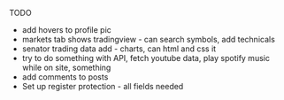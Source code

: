 TODO 
- add hovers to profile pic
- markets tab shows tradingview - can search symbols, add technicals
- senator trading data add - charts, can html and css it
- try to do something with API, fetch youtube data, play spotify music while on site, something
- add comments to posts
- Set up register protection - all fields needed
